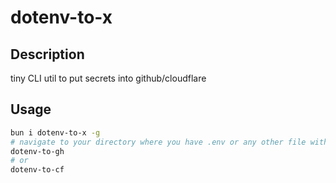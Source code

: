 # dotenv-to-x

## Description

tiny CLI util to put secrets into github/cloudflare

## Usage

```bash
bun i dotenv-to-x -g
# navigate to your directory where you have .env or any other file with secrets
dotenv-to-gh
# or
dotenv-to-cf
```
